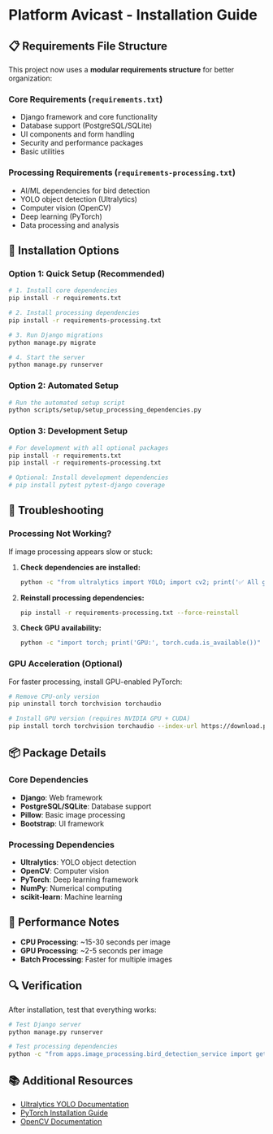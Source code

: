 # Platform Avicast - Installation Guide

## 📋 Requirements File Structure

This project now uses a **modular requirements structure** for better organization:

### Core Requirements (`requirements.txt`)
- Django framework and core functionality
- Database support (PostgreSQL/SQLite)
- UI components and form handling
- Security and performance packages
- Basic utilities

### Processing Requirements (`requirements-processing.txt`)
- AI/ML dependencies for bird detection
- YOLO object detection (Ultralytics)
- Computer vision (OpenCV)
- Deep learning (PyTorch)
- Data processing and analysis

## 🚀 Installation Options

### Option 1: Quick Setup (Recommended)
```bash
# 1. Install core dependencies
pip install -r requirements.txt

# 2. Install processing dependencies
pip install -r requirements-processing.txt

# 3. Run Django migrations
python manage.py migrate

# 4. Start the server
python manage.py runserver
```

### Option 2: Automated Setup
```bash
# Run the automated setup script
python scripts/setup/setup_processing_dependencies.py
```

### Option 3: Development Setup
```bash
# For development with all optional packages
pip install -r requirements.txt
pip install -r requirements-processing.txt

# Optional: Install development dependencies
# pip install pytest pytest-django coverage
```

## 🔧 Troubleshooting

### Processing Not Working?
If image processing appears slow or stuck:

1. **Check dependencies are installed:**
   ```bash
   python -c "from ultralytics import YOLO; import cv2; print('✅ All good')"
   ```

2. **Reinstall processing dependencies:**
   ```bash
   pip install -r requirements-processing.txt --force-reinstall
   ```

3. **Check GPU availability:**
   ```bash
   python -c "import torch; print('GPU:', torch.cuda.is_available())"
   ```

### GPU Acceleration (Optional)
For faster processing, install GPU-enabled PyTorch:
```bash
# Remove CPU-only version
pip uninstall torch torchvision torchaudio

# Install GPU version (requires NVIDIA GPU + CUDA)
pip install torch torchvision torchaudio --index-url https://download.pytorch.org/whl/cu118
```

## 📦 Package Details

### Core Dependencies
- **Django**: Web framework
- **PostgreSQL/SQLite**: Database support
- **Pillow**: Basic image processing
- **Bootstrap**: UI framework

### Processing Dependencies
- **Ultralytics**: YOLO object detection
- **OpenCV**: Computer vision
- **PyTorch**: Deep learning framework
- **NumPy**: Numerical computing
- **scikit-learn**: Machine learning

## 🎯 Performance Notes

- **CPU Processing**: ~15-30 seconds per image
- **GPU Processing**: ~2-5 seconds per image
- **Batch Processing**: Faster for multiple images

## 🔍 Verification

After installation, test that everything works:
```bash
# Test Django server
python manage.py runserver

# Test processing dependencies
python -c "from apps.image_processing.bird_detection_service import get_bird_detection_service; print('Service available:', get_bird_detection_service().is_available())"
```

## 📚 Additional Resources

- [Ultralytics YOLO Documentation](https://docs.ultralytics.com/)
- [PyTorch Installation Guide](https://pytorch.org/get-started/locally/)
- [OpenCV Documentation](https://docs.opencv.org/)
